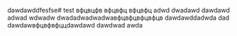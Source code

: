dawdawddfesfse# test
вфцвцфв
вфцвфц
вфцвфц
adwd
dwadawd
dawdawd
adwad
wdwadw
dwadadwadwadwaвфцвфцвфцвфцв
dawdawddadwda
dad
dawdawвфцвфвфццdawdawd
dawdwad
awda
